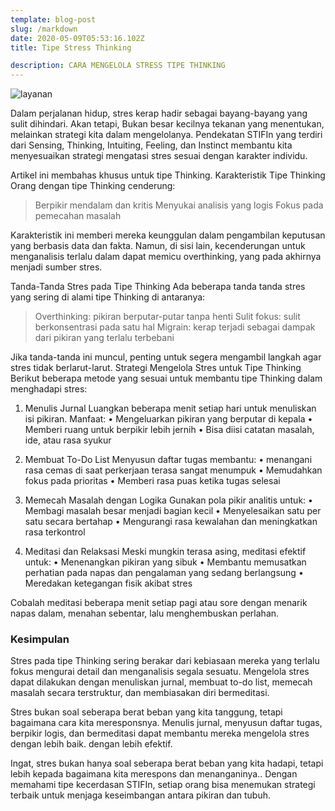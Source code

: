 ```yaml
---
template: blog-post
slug: /markdown
date: 2020-05-09T05:53:16.102Z
title: Tipe Stress Thinking   

description: CARA MENGELOLA STRESS TIPE THINKING
---
```

![layanan](/assets/layanan1.jpg)

Dalam perjalanan hidup, stres kerap hadir sebagai bayang-bayang yang sulit dihindari. Akan tetapi, Bukan besar kecilnya tekanan yang menentukan, melainkan strategi kita dalam mengelolanya. Pendekatan STIFIn yang terdiri dari Sensing, Thinking, Intuiting, Feeling, dan Instinct membantu kita menyesuaikan strategi mengatasi stres sesuai dengan karakter individu.

Artikel ini membahas khusus untuk tipe Thinking.
Karakteristik Tipe Thinking
Orang dengan tipe Thinking cenderung:

> Berpikir mendalam dan kritis
> Menyukai analisis yang logis
> Fokus pada pemecahan masalah

Karakteristik ini memberi mereka keunggulan dalam pengambilan keputusan yang berbasis data dan fakta. Namun, di sisi lain, kecenderungan untuk menganalisis terlalu dalam dapat memicu overthinking, yang pada akhirnya menjadi sumber stres.

Tanda-Tanda Stres pada Tipe Thinking
Ada beberapa tanda tanda stres yang sering di alami tipe Thinking di antaranya:

> Overthinking: pikiran berputar-putar tanpa henti
> Sulit fokus: sulit berkonsentrasi pada satu hal
> Migrain: kerap terjadi sebagai dampak dari pikiran yang terlalu terbebani

Jika tanda-tanda ini muncul, penting untuk segera mengambil langkah agar stres tidak berlarut-larut.
Strategi Mengelola Stres untuk Tipe Thinking
Berikut beberapa metode yang sesuai untuk membantu tipe Thinking dalam menghadapi stres:

1. Menulis Jurnal
Luangkan beberapa menit setiap hari untuk menuliskan isi pikiran.
Manfaat:
• Mengeluarkan pikiran yang berputar di kepala
• Memberi ruang untuk berpikir lebih jernih
• Bisa diisi catatan masalah, ide, atau rasa syukur

2. Membuat To-Do List
Menyusun daftar tugas membantu:
• menangani rasa cemas di saat perkerjaan terasa sangat menumpuk
• Memudahkan fokus pada prioritas
• Memberi rasa puas ketika tugas selesai

3. Memecah Masalah dengan Logika
Gunakan pola pikir analitis untuk:
• Membagi masalah besar menjadi bagian kecil
• Menyelesaikan satu per satu secara bertahap
• Mengurangi rasa kewalahan dan meningkatkan rasa terkontrol

4. Meditasi dan Relaksasi
Meski mungkin terasa asing, meditasi efektif untuk:
• Menenangkan pikiran yang sibuk
• Membantu memusatkan perhatian pada napas dan pengalaman yang sedang berlangsung
• Meredakan ketegangan fisik akibat stres

Cobalah meditasi beberapa menit setiap pagi atau sore dengan menarik napas dalam, menahan sebentar, lalu menghembuskan perlahan.

### Kesimpulan
Stres pada tipe Thinking sering berakar dari kebiasaan mereka yang terlalu fokus mengurai detail dan menganalisis segala sesuatu. Mengelola stres dapat dilakukan dengan menuliskan jurnal, membuat to-do list, memecah masalah secara terstruktur, dan membiasakan diri bermeditasi. 

Stres bukan soal seberapa berat beban yang kita tanggung, tetapi bagaimana cara kita meresponsnya. Menulis jurnal, menyusun daftar tugas, berpikir logis, dan bermeditasi dapat membantu mereka mengelola stres dengan lebih baik. dengan lebih efektif.

Ingat, stres bukan hanya soal seberapa berat beban yang kita hadapi, tetapi lebih kepada bagaimana kita merespons dan menanganinya.. Dengan memahami tipe kecerdasan STIFIn, setiap orang bisa menemukan strategi terbaik untuk menjaga keseimbangan antara pikiran dan tubuh.